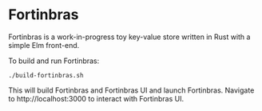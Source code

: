 # Fortinbras
Fortinbras is a work-in-progress toy key-value store written in Rust with a simple Elm front-end. 

To build and run Fortinbras:
```
./build-fortinbras.sh 
```
This will build Fortinbras and Fortinbras UI and launch Fortinbras. Navigate to http://localhost:3000 to interact with Fortinbras UI. 



